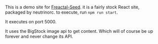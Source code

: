 This is a demo site for [Freactal-Seed](https://github.com/bingomanatee/freactal-seed).
it is a fairly stock React site, packaged by neutrinorc. to execute, run `npm run start`.

It executes on port 5000.

It uses the BigStock image api to get content. Which will of course be up forever
and never change its API.


